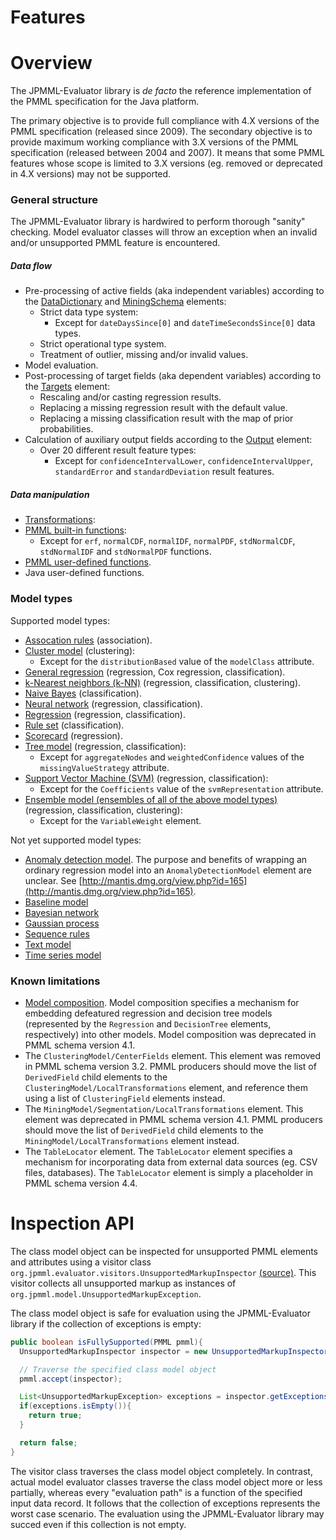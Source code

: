 Features
========

# Overview #

The JPMML-Evaluator library is *de facto* the reference implementation of the PMML specification for the Java platform.

The primary objective is to provide full compliance with 4.X versions of the PMML specification (released since 2009). The secondary objective is to provide maximum working compliance with 3.X versions of the PMML specification (released between 2004 and 2007). It means that some PMML features whose scope is limited to 3.X versions (eg. removed or deprecated in 4.X versions) may not be supported.

### General structure ###

The JPMML-Evaluator library is hardwired to perform thorough "sanity" checking. Model evaluator classes will throw an exception when an invalid and/or unsupported PMML feature is encountered.

##### Data flow #####

* Pre-processing of active fields (aka independent variables) according to the [DataDictionary](http://www.dmg.org/pmml/v4-4-1/DataDictionary.html) and [MiningSchema](http://www.dmg.org/pmml/v4-4-1/MiningSchema.html) elements:
  * Strict data type system:
    * Except for `dateDaysSince[0]` and `dateTimeSecondsSince[0]` data types.
  * Strict operational type system.
  * Treatment of outlier, missing and/or invalid values.
* Model evaluation.
* Post-processing of target fields (aka dependent variables) according to the [Targets](http://www.dmg.org/pmml/v4-4-1/Targets.html) element:
  * Rescaling and/or casting regression results.
  * Replacing a missing regression result with the default value.
  * Replacing a missing classification result with the map of prior probabilities.
* Calculation of auxiliary output fields according to the [Output](http://www.dmg.org/pmml/v4-4-1/Output.html) element:
  * Over 20 different result feature types:
    * Except for `confidenceIntervalLower`, `confidenceIntervalUpper`, `standardError` and `standardDeviation` result features.

##### Data manipulation #####

* [Transformations](http://www.dmg.org/pmml/v4-4-1/Transformations.html):
* [PMML built-in functions](http://www.dmg.org/pmml/v4-4-1/BuiltinFunctions.html):
  * Except for `erf`, `normalCDF`, `normalIDF`, `normalPDF`, `stdNormalCDF`, `stdNormalIDF` and `stdNormalPDF` functions.
* [PMML user-defined functions](http://www.dmg.org/pmml/v4-4-1/Functions.html).
* Java user-defined functions.

### Model types ###

Supported model types:

* [Assocation rules](http://www.dmg.org/pmml/v4-4-1/AssociationRules.html) (association).
* [Cluster model](http://www.dmg.org/pmml/v4-4-1/ClusteringModel.html) (clustering):
  * Except for the `distributionBased` value of the `modelClass` attribute.
* [General regression](http://www.dmg.org/pmml/v4-4-1/GeneralRegression.html) (regression, Cox regression, classification).
* [k-Nearest neighbors (k-NN)](http://www.dmg.org/pmml/v4-4-1/KNN.html) (regression, classification, clustering).
* [Naive Bayes](http://www.dmg.org/pmml/v4-4-1/NaiveBayes.html) (classification).
* [Neural network](http://www.dmg.org/pmml/v4-4-1/NeuralNetwork.html) (regression, classification).
* [Regression](http://www.dmg.org/pmml/v4-4-1/Regression.html) (regression, classification).
* [Rule set](http://www.dmg.org/pmml/v4-4-1/RuleSet.html) (classification).
* [Scorecard](http://www.dmg.org/pmml/v4-4-1/Scorecard.html) (regression).
* [Tree model](http://www.dmg.org/pmml/v4-4-1/TreeModel.html) (regression, classification):
  * Except for `aggregateNodes` and `weightedConfidence` values of the `missingValueStrategy` attribute.
* [Support Vector Machine (SVM)](http://www.dmg.org/pmml/v4-4-1/SupportVectorMachine.html) (regression, classification):
  * Except for the `Coefficients` value of the `svmRepresentation` attribute.
* [Ensemble model (ensembles of all of the above model types)](http://www.dmg.org/pmml/v4-4-1/MultipleModels.html) (regression, classification, clustering):
  * Except for the `VariableWeight` element.

Not yet supported model types:

* [Anomaly detection model](http://dmg.org/pmml/v4-4-1/AnomalyDetectionModel.html). The purpose and benefits of wrapping an ordinary regression model into an `AnomalyDetectionModel` element are unclear. See [http://mantis.dmg.org/view.php?id=165](http://mantis.dmg.org/view.php?id=165).
* [Baseline model](http://www.dmg.org/pmml/v4-4-1/BaselineModel.html)
* [Bayesian network](http://dmg.org/pmml/v4-4-1/BayesianNetwork.html)
* [Gaussian process](http://dmg.org/pmml/v4-4-1/GaussianProcess.html)
* [Sequence rules](http://www.dmg.org/pmml/v4-4-1/Sequence.html)
* [Text model](http://www.dmg.org/pmml/v4-4-1/Text.html)
* [Time series model](http://www.dmg.org/pmml/v4-4-1/TimeSeriesModel.html)

### Known limitations ###

* [Model composition](http://www.dmg.org/pmml/v4-4-1/MultipleModels.html). Model composition specifies a mechanism for embedding defeatured regression and decision tree models (represented by the `Regression` and `DecisionTree` elements, respectively) into other models. Model composition was deprecated in PMML schema version 4.1.
* The `ClusteringModel/CenterFields` element. This element was removed in PMML schema version 3.2. PMML producers should move the list of `DerivedField` child elements to the `ClusteringModel/LocalTransformations` element, and reference them using a list of `ClusteringField` elements instead.
* The `MiningModel/Segmentation/LocalTransformations` element. This element was deprecated in PMML schema version 4.1. PMML producers should move the list of `DerivedField` child elements to the `MiningModel/LocalTransformations` element instead.
* The `TableLocator` element. The `TableLocator` element specifies a mechanism for incorporating data from external data sources (eg. CSV files, databases). The `TableLocator` element is simply a placeholder in PMML schema version 4.4.

# Inspection API #

The class model object can be inspected for unsupported PMML elements and attributes using a visitor class `org.jpmml.evaluator.visitors.UnsupportedMarkupInspector` [(source)](https://github.com/jpmml/jpmml-evaluator/blob/master/pmml-evaluator/src/main/java/org/jpmml/evaluator/visitors/UnsupportedMarkupInspector.java). This visitor collects all unsupported markup as instances of `org.jpmml.model.UnsupportedMarkupException`.

The class model object is safe for evaluation using the JPMML-Evaluator library if the collection of exceptions is empty:
```java
public boolean isFullySupported(PMML pmml){
  UnsupportedMarkupInspector inspector = new UnsupportedMarkupInspector();

  // Traverse the specified class model object
  pmml.accept(inspector);

  List<UnsupportedMarkupException> exceptions = inspector.getExceptions();
  if(exceptions.isEmpty()){
    return true;
  }

  return false;
}
```

The visitor class traverses the class model object completely. In contrast, actual model evaluator classes traverse the class model object more or less partially, whereas every "evaluation path" is a function of the specified input data record. It follows that the collection of exceptions represents the worst case scenario. The evaluation using the JPMML-Evaluator library may succed even if this collection is not empty.
